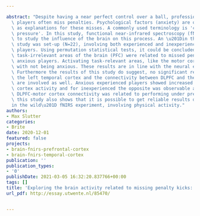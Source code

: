 ---
abstract: "Despite having a near perfect control over a ball, professional football/soccer\
  \ players often miss penalties. Psychological factors (anxiety) are often named\
  \ as explanations for these misses. A commonly used terminology is 'choking under\
  \ pressure'. In this study, functional near-infrared spectroscopy (fNIRS) was used\
  \ to study the influence of the brain on this process. An \u201Din the wild\u201D\
  \ study was set-up (N=22), involving both experienced and inexperienced football\
  \ players. Using permutation statistical tests, it could be concluded that activating\
  \ task-irrelevant areas of the brain (PFC) were related to missed penalties and\
  \ anxious players. Activating task-relevant areas, like the motor cortex, was associated\
  \ with not being anxious. These results are in line with the neural efficiency theory.\
  \ Furthermore the results of this study do suggest, no significant results, that\
  \ the left temporal cortex and the connectivity between DLPFC and the motor cortex\
  \ are involved as well. Anxious experienced players showed increased left temporal\
  \ cortex activity and for inexperienced the opposite was observable and a higher\
  \ DLPFC-motor cortex connectivity was related to performing under pressure. At last,\
  \ this study also shows that it is possible to get reliable results during an \u201D\
  in the wild\u201D fNIRS experiment, involving physical activity."
authors:
- Max Slutter
categories:
- Brite
date: 2020-12-01
featured: false
projects:
- brain-fnirs-prefrontal-cortex
- brain-fnirs-temporal-cortex
publication: ''
publication_types:
- '0'
publishDate: 2021-03-05 16:32:20.837766+00:00
tags: []
title: 'Exploring the brain activity related to missing penalty kicks: an fNIRS study'
url_pdf: http://essay.utwente.nl/85470/

---
